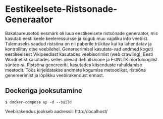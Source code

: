 # Eestikeelsete-Ristsonade-Generaator
Bakalaureusetöö eesmärk oli luua eestikeelsete ristsõnade generaator, mis kasutab eesti keele keeleressursse ja kogub muu vajaliku info veebist. Tulemuseks saadud ristsõna on nii paberile trükitav kui ka lahendatav ja kontrollitav otse veebilehel. Genereerimisel kasutata-vad andmed koguti eestikeelsest Vikipeediast kasutades veebisorimist (web crawling), Eesti Wordnetist kasutades selles olevad definitsioone ja EstNLTK morfoloogilist süntee-si. Ristsõna genereeriti, kasutades kitsenduste rahuldamise meetodit. Töös kirjeldatakse andmete kogumise metoodikat, ristsõna genereerimist ja lõplikku veebirakendust ennast. 

## Dockeriga jooksutamine 
```
$ docker-compose up -d --build
```

Veebirakendus jookseb aadressil: http://localhost/
